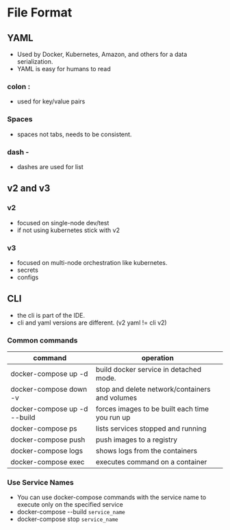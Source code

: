 # File Format

## YAML

- Used by Docker, Kubernetes, Amazon, and others for a data serialization.
- YAML is easy for humans to read

### colon :
- used for key/value pairs

### Spaces
- spaces not tabs, needs to be consistent.

### dash -
- dashes are used for list

## v2 and v3

### v2
- focused on single-node dev/test
- if not using kubernetes stick with v2

### v3
- focused on multi-node orchestration like kubernetes.
- secrets
- configs

## CLI
- the cli is part of the IDE.
- cli and yaml versions are different.  (v2 yaml != cli v2)

### Common commands

command|operation
---|---
docker-compose up -d|build docker service in detached mode.
docker-compose down -v|stop and delete network/containers and volumes
docker-compose up -d --build|forces images to be built each time you run up
docker-compose ps|lists services stopped and running
docker-compose push|push images to a registry
docker-compose logs|shows logs from the containers
docker-compose exec|executes command on a container

### Use Service Names
- You can use docker-compose commands with the service name to execute only on the specified service
- docker-compose --build `service_name`
- docker-compose stop `service_name`
